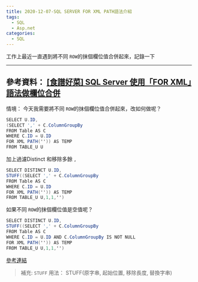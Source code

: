 ```yaml
---
title: 2020-12-07-SQL SERVER FOR XML PATH語法介紹
tags:
  - SQL
  - Asp.net
categories:
  - SQL
---
```

工作上最近一直遇到將不同 `ROW`的抹個欄位值合併起來，記錄一下
<!-- more -->
---
參考資料：
[[食譜好菜] SQL Server 使用「FOR XML」語法做欄位合併](https://dotblogs.com.tw/supershowwei/2016/01/26/145353)
---
情境：
今天我需要將不同 `ROW`的抹個欄位值合併起來，改如何做呢？

```C#
SELECT U.ID,
(SELECT ',' + C.ColumnGroupBy
FROM Table AS C
WHERE C.ID = U.ID
FOR XML PATH('')) AS TEMP 
FROM TABLE_U U
```

加上過濾Distinct 和移除多餘 `,`
```C#
SELECT DISTINCT U.ID,
STUFF((SELECT ',' + C.ColumnGroupBy
FROM Table AS C
WHERE C.ID = U.ID
FOR XML PATH('')) AS TEMP 
FROM TABLE_U U,1,1,'')
```

如果不同 `ROW`的抹個欄位值是空值呢？
```C#
SELECT DISTINCT U.ID,
STUFF((SELECT ',' + C.ColumnGroupBy
FROM Table AS C
WHERE C.ID = U.ID AND C.ColumnGroupBy IS NOT NULL
FOR XML PATH('')) AS TEMP 
FROM TABLE_U U,1,1,'')

```
[參考連結](https://social.msdn.microsoft.com/Forums/en-US/a04bac03-3f72-402f-a7ee-7f7e82b74ed7/remove-null-or-blank-in-stuff-sql?forum=transactsql)

> 補充:
`STUFF` 用法：
STUFF(原字串, 起始位置, 移除長度, 替換字串)
